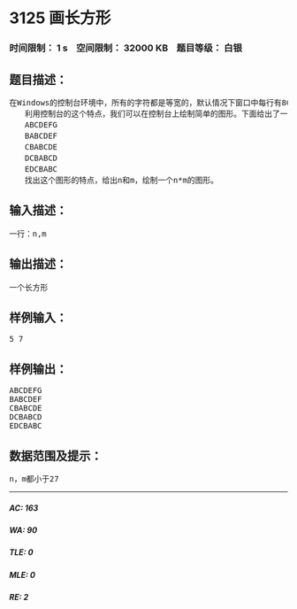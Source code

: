 # 3125 画长方形   
### 时间限制： 1 s&nbsp;&nbsp;&nbsp;&nbsp;空间限制： 32000 KB&nbsp;&nbsp;&nbsp;&nbsp;题目等级： 白银  
## 题目描述：  

<pre>
在Windows的控制台环境中，所有的字符都是等宽的，默认情况下窗口中每行有80个字符，每个屏幕有25行，组成了一个字符矩阵。  
　　利用控制台的这个特点，我们可以在控制台上绘制简单的图形。下面给出了一个5*7的图形的例子：  
　　ABCDEFG  
　　BABCDEF  
　　CBABCDE  
　　DCBABCD  
　　EDCBABC  
　　找出这个图形的特点，给出n和m，绘制一个n*m的图形。
</pre>
  
  
## 输入描述：  

<pre>
一行：n,m
</pre>
  
  
## 输出描述：  

<pre>
一个长方形
</pre>
  
  
## 样例输入：  

<pre>
5 7
</pre>
  
  
## 样例输出：  

<pre>
ABCDEFG  
BABCDEF  
CBABCDE  
DCBABCD  
EDCBABC
</pre>
  
  
## 数据范围及提示：  

<pre>
n，m都小于27
</pre>
  
  
***  

##### AC: 163  
##### WA: 90  
##### TLE: 0  
##### MLE: 0  
##### RE: 2  
